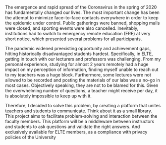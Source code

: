 The emergence and rapid spread of the Coronavirus in the spring of 2020 has fundamentally changed our lives. The most important change has been the attempt to minimize face–to–face contacts everywhere in order to keep the epidemic under control. Public gatherings were banned, shopping malls were closed, and sporting events were also cancelled. Inevitably, institutions had to switch to emergency remote education (ERE) at very short notice, which presented several problems for all participants.


The pandemic widened preexisting opportunity and achievement gaps, hitting historically disadvantaged students hardest. Specifically, in ELTE, getting in touch with our lecturers and professors was challenging. From my personal experience, studying for almost 2 years remotely had a huge impact on my perception of information, finding myself unable to reach out to my teachers was a huge block. Furthermore, some lectures were not allowed to be recorded and posting the materials of our labs was a no-go in most cases. Objectively speaking, they are not to be blamed for this. Given the overwhelming number of questions, a teacher might receive per day, it is absolutely impossible to keep up with it.


Therefore, I decided to solve this problem, by creating a platform that unites teachers and students to communicate. Think about it as a small library. This project aims to facilitate problem-solving and interaction between the faculty members. This platform will be a middleware between instructors and students to ask questions and validate the right answers. And exclusively available for ELTE members, as a compliance with privacy policies of the University
